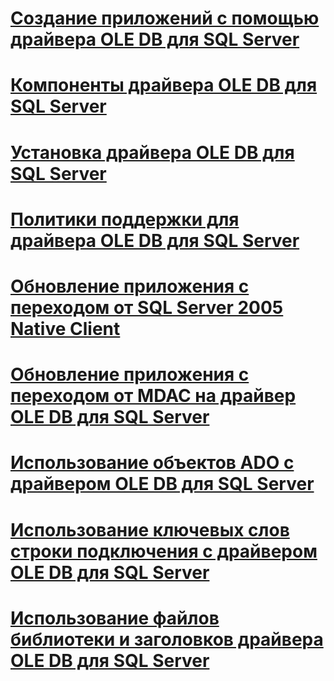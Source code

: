 # [Создание приложений с помощью драйвера OLE DB для SQL Server](building-applications-with-oledb-driver-for-sql-server.md)
# [Компоненты драйвера OLE DB для SQL Server](components-of-oledb-driver-for-sql-server.md)
# [Установка драйвера OLE DB для SQL Server](installing-oledb-driver-for-sql-server.md)
# [Политики поддержки для драйвера OLE DB для SQL Server](support-policies-for-oledb-driver-for-sql-server.md)
# [Обновление приложения с переходом от SQL Server 2005 Native Client](updating-an-application-from-sql-server-2005-native-client.md)
# [Обновление приложения с переходом от MDAC на драйвер OLE DB для SQL Server](updating-an-application-to-oledb-driver-for-sql-server-from-mdac.md)
# [Использование объектов ADO с драйвером OLE DB для SQL Server](using-ado-with-oledb-driver-for-sql-server.md)
# [Использование ключевых слов строки подключения с драйвером OLE DB для SQL Server](using-connection-string-keywords-with-oledb-driver-for-sql-server.md)
# [Использование файлов библиотеки и заголовков драйвера OLE DB для SQL Server](using-the-oledb-driver-for-sql-server-header-and-library-files.md)
